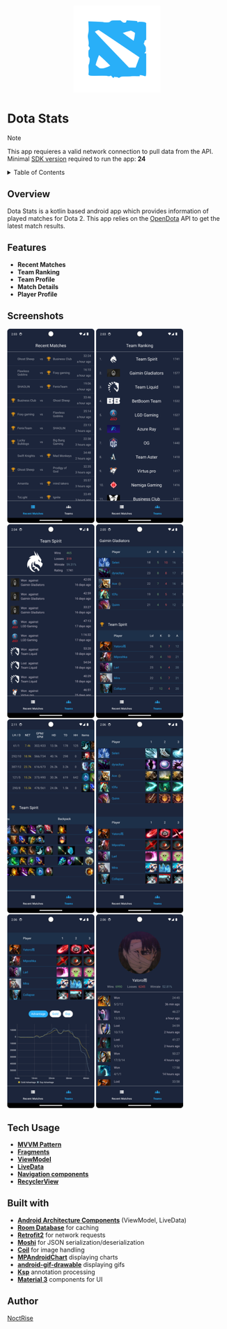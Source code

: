 
<div align="center">
  <a >
    <img src="images/logo.png" alt="Logo" width="200" height="200">
  </a>
  </div>  



# Dota Stats

  

>[!NOTE] 
>This app requieres a valid network connection to pull data from the API.<br>Minimal [SDK version](https://apilevels.com) required to run the app: **24**

  
<!-- TABLE OF CONTENTS -->
<details>
  <summary>Table of Contents</summary>
  <ol>
    <li>
      <a href="#overview">Overview</a></li>
    <li><a href="#features">Features</a></li>
    <li><a href="#tech-usage">Tech Usage</a></li>
    <li><a href="#built-with">Built with</a></li>
    <li><a href="#author">Author</a></li>
  </ol>
</details>



## Overview

  

Dota Stats is a kotlin based android app which provides information of played matches for Dota 2. This app relies on the [OpenDota](https://www.opendota.com/) API
to get the latest match results.

## Features
- **Recent Matches**
- **Team Ranking**
- **Team Profile**
- **Match Details**
- **Player Profile**

## Screenshots

<p float="left">
  <img src="images/home.png" width="200" />
  <img src="images/team_ranking.png" width="200" />
  <img src="images/team_profile.png" width="200" />
  <img src="images/match_detail1.png" width="200" />
  <img src="images/match_detail2.png" width="200" />
  <img src="images/match_detail3.png" width="200" />
  <img src="images/match_detail4.png" width="200" />
  <img src="images/player_profile.png" width="200" />
  
</p>


## Tech Usage
- **[MVVM Pattern](https://www.geeksforgeeks.org/mvvm-model-view-viewmodel-architecture-pattern-in-android/)**
- **[Fragments](https://developer.android.com/guide/fragments)**
- **[ViewModel](https://developer.android.com/topic/libraries/architecture/viewmodel)**
- **[LiveData](https://developer.android.com/topic/libraries/architecture/livedata)**
- **[Navigation components](https://developer.android.com/guide/navigation/get-started)**
- **[RecyclerView](https://developer.android.com/reference/androidx/recyclerview/widget/RecyclerView)** 


## Built with
- **[Android Architecture Components](https://developer.android.com/topic/architecture)** (ViewModel, LiveData)
- **[Room Database](https://developer.android.com/training/data-storage/room)** for caching
- **[Retrofit2](https://github.com/square/retrofit)** for network requests
- **[Moshi](https://github.com/square/moshi)** for JSON serialization/deserialization
- **[Coil](https://github.com/coil-kt/coil)** for image handling
- **[MPAndroidChart](https://github.com/PhilJay/MPAndroidChart)** displaying charts
- **[android-gif-drawable](https://github.com/koral--/android-gif-drawable)** displaying gifs
- **[Ksp](https://github.com/google/ksp)** annotation processing 
- **[Material 3](https://m3.material.io)** components for UI


## Author
[NoctRise](https://github.com/noctRise/)



